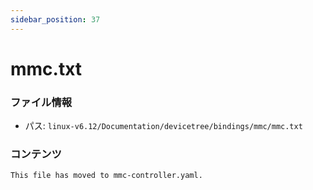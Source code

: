 ```yaml
---
sidebar_position: 37
---
```

# mmc.txt

### ファイル情報

- パス: `linux-v6.12/Documentation/devicetree/bindings/mmc/mmc.txt`

### コンテンツ

```txt
This file has moved to mmc-controller.yaml.

```
